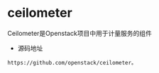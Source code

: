 # ceilometer
Ceilometer是Openstack项目中用于计量服务的组件

* 源码地址
```
https://github.com/openstack/ceilometer。
```
